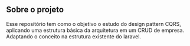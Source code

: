 ## Sobre o projeto

Esse repositório tem como o objetivo o estudo do design pattern CQRS, aplicando uma estrutura básica da arquitetura em um CRUD de empresa. Adaptando o conceito na estrutura existente do laravel.
